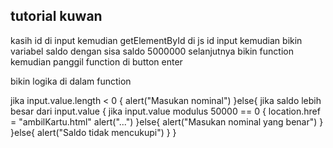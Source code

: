 ## tutorial kuwan 
kasih id di input 
kemudian getElementById di js id input
kemudian bikin variabel saldo dengan sisa saldo 5000000
selanjutnya bikin function kemudian panggil function di button enter 

bikin logika di dalam function 

jika input.value.length < 0 {
  alert("Masukan nominal")
}else{
  jika saldo lebih besar dari input.value {
    jika input.value modulus 50000 == 0 {
      location.href = "ambilKartu.html"
      alert("...")
    }else{
      alert("Masukan nominal yang benar")
    }
  }else{
    alert("Saldo tidak mencukupi")
  }
}
